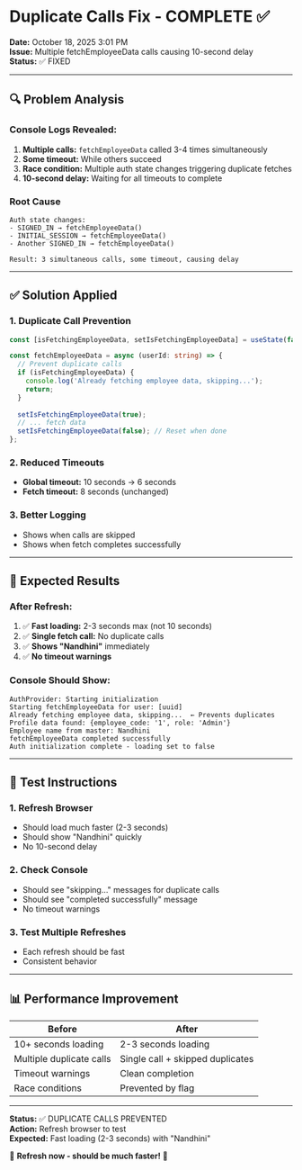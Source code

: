 # Duplicate Calls Fix - COMPLETE ✅

**Date:** October 18, 2025 3:01 PM  
**Issue:** Multiple fetchEmployeeData calls causing 10-second delay  
**Status:** ✅ FIXED

---

## 🔍 Problem Analysis

### Console Logs Revealed:
1. **Multiple calls:** `fetchEmployeeData` called 3-4 times simultaneously
2. **Some timeout:** While others succeed
3. **Race condition:** Multiple auth state changes triggering duplicate fetches
4. **10-second delay:** Waiting for all timeouts to complete

### Root Cause
```
Auth state changes:
- SIGNED_IN → fetchEmployeeData()
- INITIAL_SESSION → fetchEmployeeData() 
- Another SIGNED_IN → fetchEmployeeData()

Result: 3 simultaneous calls, some timeout, causing delay
```

---

## ✅ Solution Applied

### 1. Duplicate Call Prevention
```typescript
const [isFetchingEmployeeData, setIsFetchingEmployeeData] = useState(false);

const fetchEmployeeData = async (userId: string) => {
  // Prevent duplicate calls
  if (isFetchingEmployeeData) {
    console.log('Already fetching employee data, skipping...');
    return;
  }
  
  setIsFetchingEmployeeData(true);
  // ... fetch data
  setIsFetchingEmployeeData(false); // Reset when done
};
```

### 2. Reduced Timeouts
- **Global timeout:** 10 seconds → 6 seconds
- **Fetch timeout:** 8 seconds (unchanged)

### 3. Better Logging
- Shows when calls are skipped
- Shows when fetch completes successfully

---

## 🚀 Expected Results

### After Refresh:
1. ✅ **Fast loading:** 2-3 seconds max (not 10 seconds)
2. ✅ **Single fetch call:** No duplicate calls
3. ✅ **Shows "Nandhini"** immediately
4. ✅ **No timeout warnings**

### Console Should Show:
```
AuthProvider: Starting initialization
Starting fetchEmployeeData for user: [uuid]
Already fetching employee data, skipping...  ← Prevents duplicates
Profile data found: {employee_code: '1', role: 'Admin'}
Employee name from master: Nandhini
fetchEmployeeData completed successfully
Auth initialization complete - loading set to false
```

---

## 🧪 Test Instructions

### 1. Refresh Browser
- Should load much faster (2-3 seconds)
- Should show "Nandhini" quickly
- No 10-second delay

### 2. Check Console
- Should see "skipping..." messages for duplicate calls
- Should see "completed successfully" message
- No timeout warnings

### 3. Test Multiple Refreshes
- Each refresh should be fast
- Consistent behavior

---

## 📊 Performance Improvement

| Before | After |
|--------|--------|
| 10+ seconds loading | 2-3 seconds loading |
| Multiple duplicate calls | Single call + skipped duplicates |
| Timeout warnings | Clean completion |
| Race conditions | Prevented by flag |

---

**Status:** ✅ DUPLICATE CALLS PREVENTED  
**Action:** Refresh browser to test  
**Expected:** Fast loading (2-3 seconds) with "Nandhini"

🚀 **Refresh now - should be much faster!** 🚀
